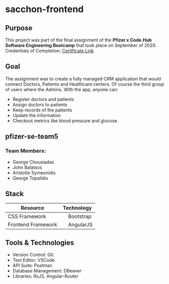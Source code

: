 # sacchon-frontend

## Purpose
This project was part of the final assignment of the **Pfizer x Code.Hub Software Engineering Bootcamp** that took place on September of 2020.
Credentials of Completion: [Certificate Link](https://www.codehub.gr/wp-content/uploads/2020/10/Certificate-Software-Engineering-Bootcamp-Symeonidis-Aristotle.pdf)

## Goal
The assignment was to create a fully managed CRM application that would connect Doctors, Patients and Healthcare centers. Of course the third group of users where the Admins.
With the app, anyone can:
- Register doctors and patients
- Assign doctors to patients
- Keep records of the patients
- Update the information
- Checkout metrics like blood pressure and glucose.

## pfizer-se-team5

### Team Members:
- George Chousiadas
- John Balatsos
- Aristotle Symeonidis
- George Topalidis

## Stack
| Resource | Technology |
| ----------- | ----------- |
| CSS Framework | <img src="https://w7.pngwing.com/pngs/628/224/png-transparent-bootstrap-plain-wordmark-logo-icon.png" width="15" height="15"> Bootstrap |
| Frontend Framework | <img src="https://angular.io/assets/images/logos/angularjs/AngularJS-Shield.svg" width="15" height="15"> AngularJS |

## Tools & Technologies
- Version Control: Git
- Text Editor: VSCode
- API Suite: Postman
- Database Management: DBeaver
- Libraries: RxJS, Angular-Router
